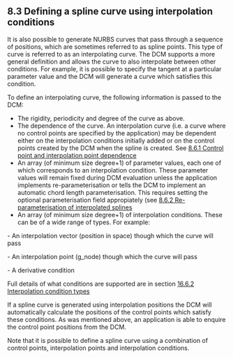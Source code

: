 ## 8.3 Defining a spline curve using interpolation conditions

It is also possible to generate NURBS curves that pass through a sequence of positions, which are sometimes referred to as spline points. 
This type of curve is referred to as an interpolating curve. 
The DCM supports a more general definition and allows the curve to also interpolate between other conditions. 
For example, it is possible to specify the tangent at a particular parameter value and the DCM will generate a curve which satisfies this condition.

To define an interpolating curve, the following information is passed to the DCM:

- The rigidity, periodicity and degree of the curve as above.
- The dependence of the curve. 
An interpolation curve (i.e. 
a curve where no control points are specified by the application) may be dependent either on the interpolation conditions initially added or on the control points created by the DCM when the spline is created. 
See [8.6.1 Control point and interpolation point dependence](8.6._Controlling_spline_solving_behaviour.md)
- An array (of minimum size degree+1) of parameter values, each one of which corresponds to an interpolation condition. 
These parameter values will remain fixed during DCM evaluation unless the application implements re-parameterisation or tells the DCM to implement an automatic chord length parameterisation. 
This requires setting the optional parameterisation field appropiately (see [8.6.2 Re-parameterisation of interpolated splines](8.6._Controlling_spline_solving_behaviour.md)
- An array (of minimum size degree+1) of interpolation conditions. 
These can be of a wide range of types. 
For example:



\- An interpolation vector (position in space) though which the curve will pass



\- An interpolation point (g\_node) though which the curve will pass



\- A derivative condition



Full details of what conditions are supported are in section [16.6.2 Interpolation condition types](16.6._Spline_functions.md)

If a spline curve is generated using interpolation positions the DCM will automatically calculate the positions of the control points which satisfy these conditions. 
As was mentioned above, an application is able to enquire the control point positions from the DCM.

Note that it is possible to define a spline curve using a combination of control points, interpolation points and interpolation conditions.


